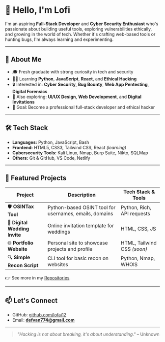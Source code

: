 # 👋 Hello, I'm Lofi

I'm an aspiring **Full-Stack Developer** and **Cyber Security Enthusiast** who's passionate about building useful tools, exploring vulnerabilities ethically, and growing in the world of tech. Whether it's crafting web-based tools or hunting bugs, I'm always learning and experimenting.

---

## 🚀 About Me

- 🎓 Fresh graduate with strong curiosity in tech and security
- 👨‍💻 Learning **Python**, **JavaScript**, **React**, and **Ethical Hacking**
- 🔒 Interested in: **Cyber Security**, **Bug Bounty**, **Web App Pentesting**, **Digital Forensics**
- 🌱 Also exploring: **UI/UX Design**, **Web Development**, and **Digital Invitations**
- 🎯 Goal: Become a professional full-stack developer and ethical hacker

---

## 🛠️ Tech Stack

- **Languages:** Python, JavaScript, Bash
- **Frontend:** HTML5, CSS3, Tailwind CSS, React *(learning)*
- **Cybersecurity Tools:** Kali Linux, Nmap, Burp Suite, Nikto, SQLMap
- **Others:** Git & GitHub, VS Code, Netlify

---

## 📂 Featured Projects

| Project                      | Description                                              | Tech Stack & Tools          |
|-----------------------------|----------------------------------------------------------|-----------------------------|
| 🛡️ **OSINTax Tool**           | Python-based OSINT tool for usernames, emails, domains   | Python, Rich, API requests  |
| 📝 **Digital Wedding Invite** | Online invitation template for weddings                 | HTML, CSS, JS               |
| 🌐 **Portfolio Website**      | Personal site to showcase projects and profile          | HTML, Tailwind CSS *(soon)* |
| 🔍 **Simple Recon Script**    | CLI tool for basic recon on websites                    | Python, Nmap, WHOIS         |

👉 See more in my [Repositories](https://github.com/lofai12?tab=repositories)

---

## 📫 Let's Connect

- GitHub: [github.com/lofai12](https://github.com/lofai12)
- Email: **defvan774@gmail.com**

---

> *"Hacking is not about breaking, it's about understanding."* – Unknown
